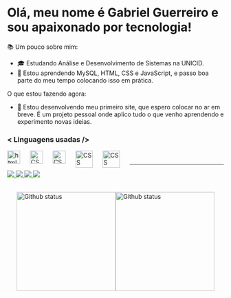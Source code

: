 # Olá, meu nome é Gabriel Guerreiro e sou apaixonado por tecnologia!

📚 Um pouco sobre mim:

- 🎓 Estudando Análise e Desenvolvimento de Sistemas na UNICID.
- 📖 Estou aprendendo MySQL, HTML, CSS e JavaScript, e passo boa parte do meu tempo colocando isso em prática.

O que estou fazendo agora:
- 🚀 Estou desenvolvendo meu primeiro site, que espero colocar no ar em breve. É um projeto pessoal onde aplico tudo o que venho aprendendo e experimento novas ideias.

### < Linguagens usadas />

<img 
    align="left"
    alt="html"
    title="html"
    width="30px"
    style="padding-right: 20px;"
    src="https://cdn.jsdelivr.net/gh/devicons/devicon@latest/icons/html5/html5-plain-wordmark.svg" />

<img 
    align="left"
    alt="CSS"
    title="CSS"
    width="30px"
    style="padding-right: 20px;"
    src="https://cdn.jsdelivr.net/gh/devicons/devicon@latest/icons/css3/css3-plain-wordmark.svg" />

    
<img 
    align="left"
    alt="CSS"
    title="CSS"
    width="30px"
    style="padding-right: 20px;"
    src="https://cdn.jsdelivr.net/gh/devicons/devicon@latest/icons/javascript/javascript-plain.svg" />

    
<img 
    align="left"
    alt="CSS"
    title="CSS"
    width="40px"
    style="padding-right: 20px;"
    src="https://cdn.jsdelivr.net/gh/devicons/devicon@latest/icons/mysql/mysql-original-wordmark.svg" />

    
<img 
    align="left"
    alt="CSS"
    title="CSS"
    width="40px"
    style="padding-right: 20px;"
    src="https://cdn.jsdelivr.net/gh/devicons/devicon@latest/icons/nodejs/nodejs-plain-wordmark.svg" />
    
<br>

---


<p align="left">
<div style="display: inline_block">
  <a href="https://mail.google.com/mail/?view=cm&fs=1&to=bielguerreiro2526@gmail.com">
    <img src="https://img.shields.io/badge/Gmail-D14836?style=for-the-badge&logo=gmail&logoColor=white">
  </a>
  <a href="https://www.instagram.com/guerreirxz/">
    <img src="https://img.shields.io/badge/Instagram-E4405F?style=for-the-badge&logo=instagram&logoColor=white"></>
  </a>
  <a href="https://www.linkedin.com/in/gabriel-guerreiro-46a5b225a/">
    <img src="https://img.shields.io/badge/LinkedIn-0077B5?style=for-the-badge&logo=linkedin&logoColor=white"></>
  </a>
  <a href="">
    <img src="https://img.shields.io/badge/Discord-7289DA?style=for-the-badge&logo=discord&logoColor=white"></>
  </a>   
</div>
</p>
<br>

<div style="display: flex; justify-content: center; align-items: center;">
    <img 
        alt="Github status"
        height="230"
        src="https://github-readme-stats.vercel.app/api?username=BielGuerreiro&show_icons=true&theme=dark&include_all_commits=true&locale=pt-br"
    />
    <img 
        alt="Github status"
        height="230"
        src="https://github-readme-stats.vercel.app/api/top-langs/?username=Bielguerreiro&theme=dark&custom_title=tecnologias&langs_count=5"
    />
</div>





